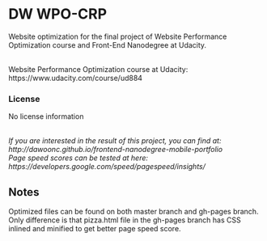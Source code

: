 # DW WPO-CRP
Website optimization for the final project of Website Performance Optimization course and Front-End Nanodegree at Udacity.

<br>
Website Performance Optimization course at Udacity: https://www.udacity.com/course/ud884
<br>

### License
No license information

<br>
<i>If you are interested in the result of this project, you can find at: http://dawoonc.github.io/frontend-nanodegree-mobile-portfolio</i><br>
<i>Page speed scores can be tested at here: https://developers.google.com/speed/pagespeed/insights/</i>


## Notes
Optimized files can be found on both master branch and gh-pages branch.<br>
Only difference is that pizza.html file in the gh-pages branch has CSS inlined and minified to get better page speed score.